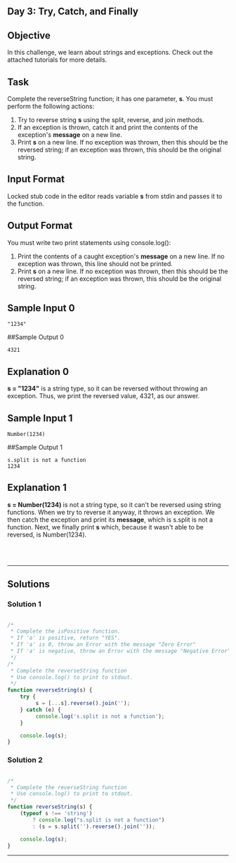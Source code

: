 ## Day 3: Try, Catch, and Finally
## Objective

In this challenge, we learn about strings and exceptions. Check out the attached tutorials for more details.


## Task

Complete the reverseString function; it has one parameter, **s**. You must perform the following actions:

1. Try to reverse string **s** using the split, reverse, and join methods.
2. If an exception is thrown, catch it and print the contents of the exception's **message** on a new line.
3. Print **s** on a new line. If no exception was thrown, then this should be the reversed string; if an exception was thrown, this should be the original string.

 
## Input Format

Locked stub code in the editor reads variable **s** from stdin and passes it to the function.


## Output Format

You must write two print statements using console.log():

1. Print the contents of a caught exception's **message** on a new line. If no exception was thrown, this line should not be printed.
2. Print **s** on a new line. If no exception was thrown, then this should be the reversed string; if an exception was thrown, this should be the original string.


## Sample Input 0

```
"1234"
```


##Sample Output 0

```
4321
```


## Explanation 0

**s = "1234"** is a string type, so it can be reversed without throwing an exception. Thus, we print the reversed value, 4321, as our answer.


## Sample Input 1

```
Number(1234)
```


##Sample Output 1

```
s.split is not a function
1234
```


## Explanation 1

**s = Number(1234)** is not a string type, so it can't be reversed using string functions. When we try to reverse it anyway, it throws an exception. We then catch the exception and print its **message**, which is s.split is not a function. Next, we finally print **s** which, because it wasn't able to be reversed, is Number(1234).

<br/>
<br/>

---

## Solutions
### Solution 1
```javascript

/*
 * Complete the isPositive function.
 * If 'a' is positive, return "YES".
 * If 'a' is 0, throw an Error with the message "Zero Error"
 * If 'a' is negative, throw an Error with the message "Negative Error"
 */
/*
 * Complete the reverseString function
 * Use console.log() to print to stdout.
 */
function reverseString(s) {
    try {
         s = [...s].reverse().join('');
    } catch (e) {
         console.log('s.split is not a function');
    }

    console.log(s);
}

```
### Solution 2
```javascript

/*
 * Complete the reverseString function
 * Use console.log() to print to stdout.
 */
function reverseString(s) {
    (typeof s !== 'string')
        ? console.log("s.split is not a function")
        : (s = s.split('').reverse().join(''));

    console.log(s);
}


```

---